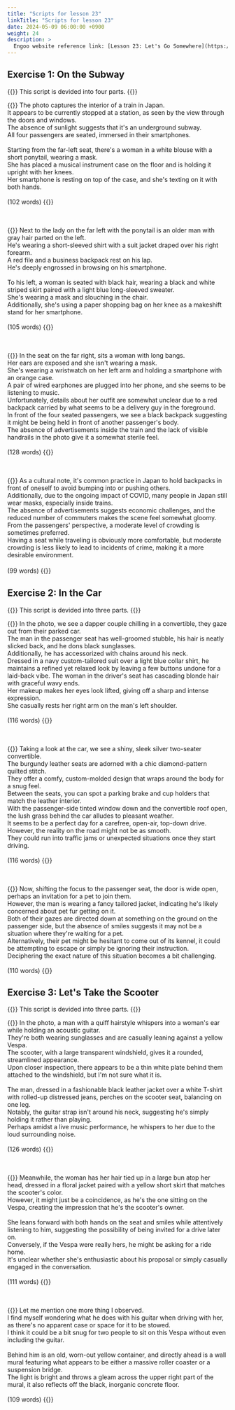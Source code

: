 ```yaml
---
title: "Scripts for lesson 23"
linkTitle: "Scripts for lesson 23"
date: 2024-05-09 06:00:00 +0900
weight: 24
description: >
  Engoo website reference link: [Lesson 23: Let's Go Somewhere](https://engoo.com/app/lessons/describing-pictures-intermediate-describing-pictures-lets-go-somewhere/RptV8k6eEee3f0f8L1iQZQ?category_id=P_HriMOnEeifo0O-yMP42w&course_id=ZZasjsOnEeiHZVOMC0VfdA)
---
```


## Exercise 1: On the Subway

{{<alert>}}
This script is devided into four parts.
{{</alert>}}

{{<card header="**1st script**">}}
The photo captures the interior of a train in Japan.<br/>
It appears to be currently stopped at a station, as seen by the view through the doors and windows. <br/>
The absence of sunlight suggests that it's an underground subway. <br/>
All four passengers are seated, immersed in their smartphones.<br/>
<br/>
Starting from the far-left seat, there's a woman in a white blouse with a short ponytail, wearing a mask. <br/>
She has placed a musical instrument case on the floor and is holding it upright with her knees. <br/>
Her smartphone is resting on top of the case, and she's texting on it with both hands.<br/>
<br/>
(102 words)
{{</card>}}

　

{{<card header="**2nd script**">}}
Next to the lady on the far left with the ponytail is an older man with gray hair parted on the left. <br/>
He's wearing a short-sleeved shirt with a suit jacket draped over his right forearm. <br/>
A red file and a business backpack rest on his lap.<br/>
He's deeply engrossed in browsing on his smartphone.<br/>
<br/>
To his left, a woman is seated with black hair, wearing a black and white striped skirt paired with a light blue long-sleeved sweater. <br/>
She's wearing a mask and slouching in the chair. <br/>
Additionally, she's using a paper shopping bag on her knee as a makeshift stand for her smartphone.<br/>
<br/>
(105 words)
{{</card>}}

　

{{<card header="**3rd script**">}}
In the seat on the far right, sits a woman with long bangs. <br/>
Her ears are exposed and she isn't wearing a mask.<br/>
She's wearing a wristwatch on her left arm and holding a smartphone with an orange case.<br/>
A pair of wired earphones are plugged into her phone, and she seems to be listening to music.<br/>
Unfortunately, details about her outfit are somewhat unclear due to a red backpack carried by what seems to be a delivery guy in the foreground. <br/>
In front of the four seated passengers, we see a black backpack suggesting it might be being held in front of another passenger's body. <br/>
The absence of advertisements inside the train and the lack of visible handrails in the photo give it a somewhat sterile feel.<br/>
<br/>
(128 words)
{{</card>}}

　

{{<card header="**4th script**">}}
As a cultural note, it's common practice in Japan to hold backpacks in front of oneself to avoid bumping into or pushing others. <br/>
Additionally, due to the ongoing impact of COVID, many people in Japan still wear masks, especially inside trains. <br/>
The absence of advertisements suggests economic challenges, and the reduced number of commuters makes the scene feel somewhat gloomy. <br/>
From the passengers' perspective, a moderate level of crowding is sometimes preferred. <br/>
Having a seat while traveling is obviously more comfortable, but moderate crowding is less likely to lead to incidents of crime, making it a more desirable environment.<br/>
<br/>
(99 words)
{{</card>}}
　

## Exercise 2: In the Car

{{<alert>}}
This script is devided into three parts.
{{</alert>}}

{{<card header="**1st script**">}}
In the photo, we see a dapper couple chilling in a convertible, they gaze out from their parked car. <br/>
The man in the passenger seat has well-groomed stubble, his hair is neatly slicked back, and he dons black sunglasses. <br/>
Additionally, he has accessorized with chains around his neck. <br/>
Dressed in a navy custom-tailored suit over a light blue collar shirt, he maintains a refined yet relaxed look by leaving a few buttons undone for a laid-back vibe. 
The woman in the driver's seat has cascading blonde hair with graceful wavy ends. <br/>
Her makeup makes her eyes look lifted, giving off a sharp and intense expression. <br/>
She casually rests her right arm on the man's left shoulder.<br/>
<br/>
(116 words)
{{</card>}}

　

{{<card header="**2nd script**">}}
Taking a look at the car, we see a shiny, sleek silver two-seater convertible. <br/>
The burgundy leather seats are adorned with a chic diamond-pattern quilted stitch. <br/>
They offer a comfy, custom-molded design that wraps around the body for a snug feel. <br/>
Between the seats, you can spot a parking brake and cup holders that match the leather interior. <br/>
With the passenger-side tinted window down and the convertible roof open, the lush grass behind the car alludes to pleasant weather. <br/>
It seems to be a perfect day for a carefree, open-air, top-down drive. <br/>
However, the reality on the road might not be as smooth. <br/>
They could run into traffic jams or unexpected situations once they start driving.<br/>
<br/>
(116 words)
{{</card>}}

　

{{<card header="**3rd script**">}}
Now, shifting the focus to the passenger seat, the door is wide open, perhaps an invitation for a pet to join them. <br/>
However, the man is wearing a fancy tailored jacket, indicating he's likely concerned about pet fur getting on it. <br/>
Both of their gazes are directed down at something on the ground on the passenger side, but the absence of smiles suggests it may not be a situation where they're waiting for a pet. <br/>
Alternatively, their pet might be hesitant to come out of its kennel, it could be attempting to escape or simply be ignoring their instruction. <br/>
Deciphering the exact nature of this situation becomes a bit challenging.<br/>
<br/>
(110 words)
{{</card>}}

## Exercise 3: Let's Take the Scooter

{{<alert>}}
This script is devided into three parts.
{{</alert>}}

{{<card header="**1st script**">}}
In the photo, a man with a quiff hairstyle whispers into a woman's ear while holding an acoustic guitar. <br/>
They're both wearing sunglasses and are casually leaning against a yellow Vespa.<br/>
The scooter, with a large transparent windshield, gives it a rounded, streamlined appearance. <br/>
Upon closer inspection, there appears to be a thin white plate behind them attached to the windshield, but I'm not sure what it is.<br/>
<br/>
The man, dressed in a fashionable black leather jacket over a white T-shirt with rolled-up distressed jeans, perches on the scooter seat, balancing on one leg. <br/>
Notably, the guitar strap isn't around his neck, suggesting he's simply holding it rather than playing. <br/>
Perhaps amidst a live music performance, he whispers to her due to the loud surrounding noise.<br/>
<br/>
(126 words)
{{</card>}}

　

{{<card header="**2nd script**">}}
Meanwhile, the woman has her hair tied up in a large bun atop her head, dressed in a floral jacket paired with a yellow short skirt that matches the scooter's color. <br/>
However, it might just be a coincidence, as he's the one sitting on the Vespa, creating the impression that he's the scooter's owner.<br/>
<br/>
She leans forward with both hands on the seat and smiles while attentively listening to him, suggesting the possibility of being invited for a drive later on. <br/>
Conversely, if the Vespa were really hers, he might be asking for a ride home.<br/>
It's unclear whether she's enthusiastic about his proposal or simply casually engaged in the conversation. <br/>
<br/>
(111 words)
{{</card>}}

　

{{<card header="**3rd script**">}}
Let me mention one more thing I observed. <br/>
I find myself wondering what he does with his guitar when driving with her, as there's no apparent case or space for it to be stowed. <br/>
I think it could be a bit snug for two people to sit on this Vespa without even including the guitar.<br/>
<br/>
Behind him is an old, worn-out yellow container, and directly ahead is a wall mural featuring what appears to be either a massive roller coaster or a suspension bridge. <br/>
The light is bright and throws a gleam across the upper right part of the mural, it also reflects off the black, inorganic concrete floor.<br/>
<br/>
(109 words)
{{</card>}}
